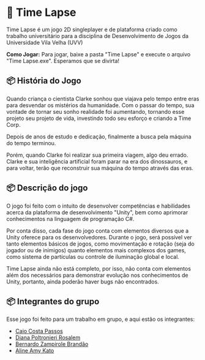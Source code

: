 # 🚀 Time Lapse

Time Lapse é um jogo 2D singleplayer e de plataforma criado como trabalho universitário para a disciplina de Desenvolvimento de Jogos da Universidade Vila Velha (UVV)

**Como Jogar:** Para jogar, baixe a pasta "Time Lapse" e execute o arquivo "Time Lapse.exe". Esperamos que se divirta!

## 📦 História do Jogo

Quando criança o cientista Clarke sonhou que viajava pelo tempo entre eras para desvendar os mistérios da humanidade. Com o passar do tempo, sua vontade de tornar seu sonho realidade foi aumentando, tornando esse projeto seu projeto de vida, investindo todo seu esforço e criando a Time Corp. 

Depois de anos de estudo e dedicação, finalmente a busca pela máquina do tempo terminou.

Porém, quando Clarke foi realizar sua primeira viagem, algo deu errado. Clarke e sua inteligência artificial foram parar na era dos dinossauros, e para voltar, terão que reconstruir sua máquina do tempo através das eras.

## 📦 Descrição do jogo

O jogo foi feito com o intuito de desenvolver competências e habilidades acerca da plataforma de desenvolvimento "Unity", bem como aprimorar conhecimentos na linguagem de programação C#.

Por conta disso, cada fase do jogo conta com elementos diversos que a Unity oferece para os desenvolvedores. Durante o jogo, será possível ver tanto elementos básicos de jogos, como movimentação e rotação (seja do jogador ou de inimigos) quanto elementos mais complexos dos games, como sistema de partículas ou controle de iluminação global e local. 

Time Lapse ainda não está completo, por isso, não conta com elementos além dos necessários para demonstrar evolução nos conhecimentos de Unity, portanto, ainda poderão haver bugs não encontrados.

## 📦 Integrantes do grupo

Esse jogo foi feito para um trabalho em grupo, e aqui estão os integrantes: 

* [Caio Costa Passos](https://github.com/caiocpassos)
* [Diana Poltronieri Rosalem](https://github.com/Diana-rosalem)
* [Bernardo Zampirole Brandão](linkBernardo)
* [Aline Amy Kato](linkKato)
